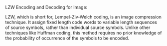 LZW Encoding and Decoding for Image:

LZW, which is short for, Lempel-Ziv-Welch coding, is an image compression technique. It assign fixed length code words to variable length sequences of source symbols, rather than individual source symbols. Unlike other techniques like Huffman coding, this method requires no prior knowledge of the probability of occurrence of the symbols to be encoded.

